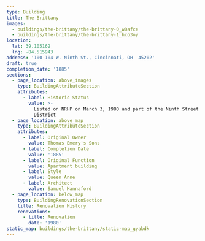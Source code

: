```yaml
---
type: Building
title: The Brittany
images:
  - buildings/the-brittany/the-brittany-0_w8afce
  - buildings/the-brittany/the-brittany-1_hco3oy
location:
  lat: 39.105162
  lng: -84.515943
address: '100-104 W. Ninth St., Cincinnati, OH  45202'
draft: true
completion_date: '1885'
sections:
  - page_location: above_images
    type: BuildingAttributeSection
    attributes:
      - label: Historic Status
        value: >-
          Listed on NRHP on March 3, 1980 and part of the Ninth Street Historic
          District
  - page_location: above_map
    type: BuildingAttributeSection
    attributes:
      - label: Original Owner
        value: Thomas Emery's Sons
      - label: Completion Date
        value: '1885'
      - label: Original Function
        value: Apartment building
      - label: Style
        value: Queen Anne
      - label: Architect
        value: Samuel Hannaford
  - page_location: below_map
    type: BuildingRenovationSection
    title: Renovation History
    renovations:
      - title: Renovation
        date: '1980'
static_map: buildings/the-brittany/static-map_gyabdk
---
```

